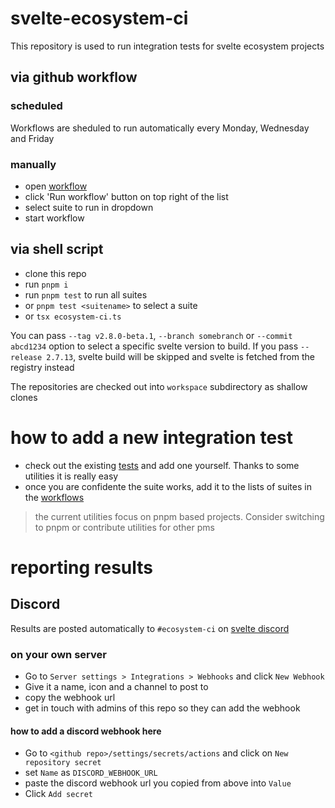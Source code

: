 # svelte-ecosystem-ci

This repository is used to run integration tests for svelte ecosystem projects

## via github workflow

### scheduled

Workflows are sheduled to run automatically every Monday, Wednesday and Friday

### manually

- open [workflow](../../actions/workflows/ecosystem-ci-selected.yml)
- click 'Run workflow' button on top right of the list
- select suite to run in dropdown
- start workflow

## via shell script

- clone this repo
- run `pnpm i`
- run `pnpm test` to run all suites
- or `pnpm test <suitename>` to select a suite
- or `tsx ecosystem-ci.ts`

You can pass `--tag v2.8.0-beta.1`, `--branch somebranch` or `--commit abcd1234` option to select a specific svelte version to build.
If you pass `--release 2.7.13`, svelte build will be skipped and svelte is fetched from the registry instead

The repositories are checked out into `workspace` subdirectory as shallow clones

# how to add a new integration test

- check out the existing [tests](./tests) and add one yourself. Thanks to some utilities it is really easy
- once you are confidente the suite works, add it to the lists of suites in the [workflows](./.github/workflows/)

> the current utilities focus on pnpm based projects. Consider switching to pnpm or contribute utilities for other pms

# reporting results

## Discord

Results are posted automatically to `#ecosystem-ci` on [svelte discord](https://svelte.dev/chat/)

### on your own server

- Go to `Server settings > Integrations > Webhooks` and click `New Webhook`
- Give it a name, icon and a channel to post to
- copy the webhook url
- get in touch with admins of this repo so they can add the webhook

#### how to add a discord webhook here

- Go to `<github repo>/settings/secrets/actions` and click on `New repository secret`
- set `Name` as `DISCORD_WEBHOOK_URL`
- paste the discord webhook url you copied from above into `Value`
- Click `Add secret`
